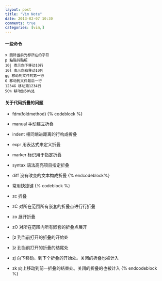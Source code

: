 ```yaml
---
layout: post
title: "Vim Note"
date: 2013-02-07 10:30
comments: true
categories: [vim,]
---
```


#### 一些命令
```
x 删除当前光标所在的字符
p 粘贴剪贴板
10j 表示向下移动10行
10l 表示向右移动10列
gg 移动到文件的第一行
G 移动到文件最后一行
1234G 移动第1234行
50% 移动到50%处
```
#### 关于代码折叠的问题
+ fdm(foldmethod)
{% codeblock %}
+ manual    手动建立折叠
+ indent    相同缩进距离的行构成折叠
+ expr      用表达式来定义折叠
+ marker    标识用于指定折叠
+ syntax    语法高亮项目指定折叠
+ diff      没有改变的文本构成折叠
{% endcodeblock%}

+ 常用快捷键
{% codeblock %}
+ zc    折叠
+ zC    对所在范围所有嵌套的折叠点进行行折叠
+ zo    展开折叠
+ zO    对所在范围内所有嵌套的折叠点展开
+ [z    到当前打开的折叠的开始处
+ ]z    到当前打开的折叠的结尾处
+ zj    向下移动。到下个折叠的开始处。关闭的折叠也被计入
+ zk    向上移动到前一折叠的结束处。关闭的折叠的也被计入
{% endcodeblock %}

